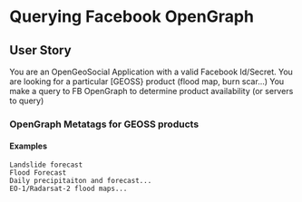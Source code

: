 # Querying Facebook OpenGraph

## User Story

  You are an OpenGeoSocial Application with a valid Facebook Id/Secret.
  You are looking for a particular [GEOSS} product (flood map, burn scar...)
  You make a query to FB OpenGraph to determine product availability (or servers to query)
  
### OpenGraph Metatags for GEOSS products

#### Examples

    Landslide forecast
    Flood Forecast
    Daily precipitaiton and forecast...
    EO-1/Radarsat-2 flood maps...
